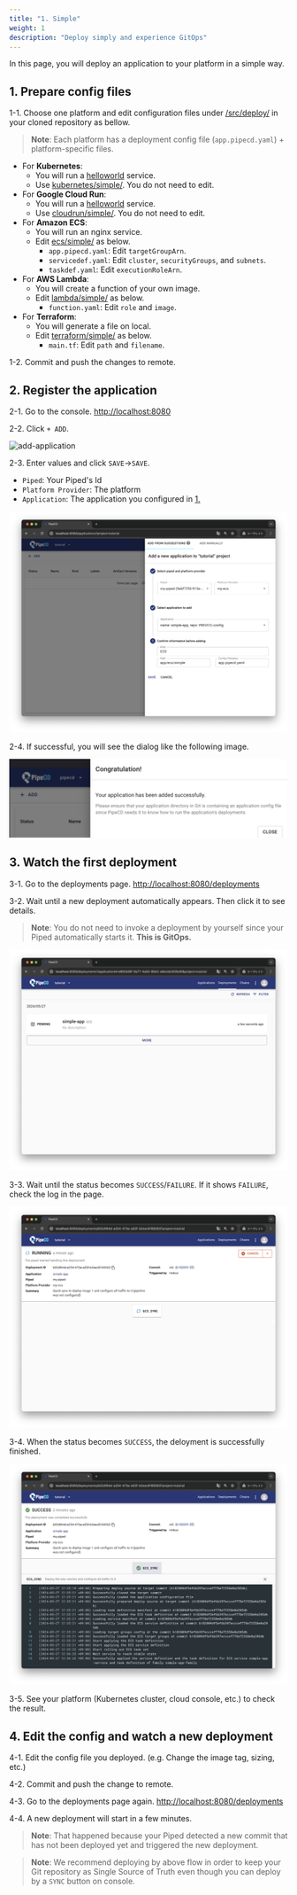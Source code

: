 ```yaml
---
title: "1. Simple"
weight: 1
description: "Deploy simply and experience GitOps"
---
```


In this page, you will deploy an application to your platform in a simple way.

## 1. Prepare config files

1-1. Choose one platform and edit configuration files under [/src/deploy/](https://github.com/ca-dp/pipecd-tutorial/tree/main/src/deploy/) in your cloned repository as bellow.
   > **Note**: Each platform has a deployment config file (`app.pipecd.yaml`) + platform-specific files.

- For **Kubernetes**:
  - You will run a [helloworld](https://github.com/pipe-cd/pipecd/pkgs/container/helloworld) service.
  - Use [kubernetes/simple/](https://github.com/ca-dp/pipecd-tutorial/tree/main/src/deploy/kubernetes/simple). You do not need to edit.
- For **Google Cloud Run**:
  - You will run a [helloworld](https://github.com/pipe-cd/pipecd/pkgs/container/helloworld) service.
  - Use [cloudrun/simple/](https://github.com/ca-dp/pipecd-tutorial/tree/main/src/deploy/cloudrun/simple). You do not need to edit.
- For **Amazon ECS**:
  - You will run an nginx service.
  - Edit [ecs/simple/](https://github.com/ca-dp/pipecd-tutorial/tree/main/src/deploy/ecs/simple) as below.
    - `app.pipecd.yaml`: Edit `targetGroupArn`.
    - `servicedef.yaml`: Edit `cluster`, `securityGroups`, and `subnets`.
    - `taskdef.yaml`: Edit `executionRoleArn`.
- For **AWS Lambda**:
  - You will create a function of your own image.
  - Edit [lambda/simple/](https://github.com/ca-dp/pipecd-tutorial/tree/main/src/deploy/lambda/simple) as below.
    - `function.yaml`: Edit `role` and `image`.
- For **Terraform**:
  - You will generate a file on local.
  - Edit [terraform/simple/](https://github.com/ca-dp/pipecd-tutorial/tree/main/src/deploy/terraform/simple) as below.
    - `main.tf`: Edit `path` and `filename`.

1-2. Commit and push the changes to remote.


## 2. Register the application

2-1. Go to the console. [http://localhost:8080](http://localhost:8080)

2-2. Click `+ ADD`.

![add-application](/images/deploy/application-add.png)

2-3. Enter values and click `SAVE`->`SAVE`.
   - `Piped`: Your Piped's Id
   - `Platform Provider`: The platform
   - `Application`: The application you configured in [1.](#1-prepare-config-files)

![add-application-input](/images/deploy/application-add-input.png)

2-4. If successful, you will see the dialog like the following image.

![application-is-added](/images/deploy/application-is-added.png)


## 3. Watch the first deployment

3-1. Go to the deployments page. [http://localhost:8080/deployments](http://localhost:8080/deployments)

3-2. Wait until a new deployment automatically appears. Then click it to see details.

> **Note**: You do not need to invoke a deployment by yourself since your Piped automatically starts it. **This is GitOps.**

![deployment-appear](/images/deploy/deployment-appear.png)


3-3. Wait until the status becomes `SUCCESS`/`FAILURE`. If it shows `FAILURE`, check the log in the page.

![deployment-deploying](/images/deploy/deployment-deploying.png)


3-4. When the status becomes `SUCCESS`, the deloyment is successfully finished.

![deployment-success](/images/deploy/deployment-success.png)

3-5. See your platform (Kubernetes cluster, cloud console, etc.) to check the result.
     


## 4. Edit the config and watch a new deployment

4-1. Edit the config file you deployed. (e.g. Change the image tag, sizing, etc.)

4-2. Commit and push the change to remote.

4-3. Go to the deployments page again. [http://localhost:8080/deployments](http://localhost:8080/deployments)

4-4. A new deployment will start in a few minutes.
> **Note**: That happened because your Piped detected a new commit that has not been deployed yet and triggered the new deployment.

> **Note**: We recommend deploying by above flow in order to keep your Git repository as Single Source of Truth even though you can deploy by a `SYNC` button on console.
